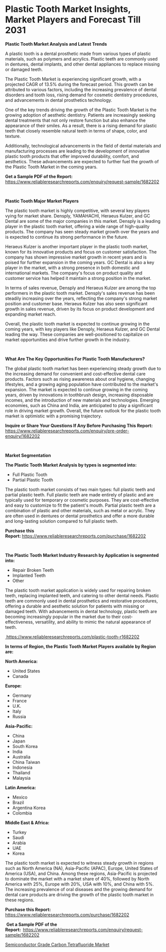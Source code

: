 <p><h1>Plastic Tooth Market Insights, Market Players and Forecast Till 2031</h1></p><p><strong>Plastic Tooth Market Analysis and Latest Trends</strong></p>
<p><p>A plastic tooth is a dental prosthetic made from various types of plastic materials, such as polymers and acrylics. Plastic teeth are commonly used in dentures, dental implants, and other dental appliances to replace missing or damaged teeth.</p><p>The Plastic Tooth Market is experiencing significant growth, with a projected CAGR of 13.5% during the forecast period. This growth can be attributed to various factors, including the increasing prevalence of dental disorders and tooth loss, rising demand for cosmetic dentistry procedures, and advancements in dental prosthetics technology.</p><p>One of the key trends driving the growth of the Plastic Tooth Market is the growing adoption of aesthetic dentistry. Patients are increasingly seeking dental treatments that not only restore function but also enhance the appearance of their smiles. As a result, there is a rising demand for plastic teeth that closely resemble natural teeth in terms of shape, color, and texture.</p><p>Additionally, technological advancements in the field of dental materials and manufacturing processes are leading to the development of innovative plastic tooth products that offer improved durability, comfort, and aesthetics. These advancements are expected to further fuel the growth of the Plastic Tooth Market in the coming years.</p></p>
<p><strong>Get a Sample PDF of the Report:&nbsp;</strong> <a href="https://www.reliableresearchreports.com/enquiry/request-sample/1682202">https://www.reliableresearchreports.com/enquiry/request-sample/1682202</a></p>
<p>&nbsp;</p>
<p><strong>Plastic Tooth Major Market Players</strong></p>
<p><p>The plastic tooth market is highly competitive, with several key players vying for market share. Densply, YAMAHACHI, Heraeus Kulzer, and GC Dental are some of the major companies in this market. Densply is a leading player in the plastic tooth market, offering a wide range of high-quality products. The company has seen steady market growth over the years and is expected to continue its strong performance in the future.</p><p>Heraeus Kulzer is another important player in the plastic tooth market, known for its innovative products and focus on customer satisfaction. The company has shown impressive market growth in recent years and is poised for further expansion in the coming years. GC Dental is also a key player in the market, with a strong presence in both domestic and international markets. The company's focus on product quality and customer service has helped it maintain a strong position in the market.</p><p>In terms of sales revenue, Densply and Heraeus Kulzer are among the top performers in the plastic tooth market. Densply's sales revenue has been steadily increasing over the years, reflecting the company's strong market position and customer base. Heraeus Kulzer has also seen significant growth in sales revenue, driven by its focus on product development and expanding market reach.</p><p>Overall, the plastic tooth market is expected to continue growing in the coming years, with key players like Densply, Heraeus Kulzer, and GC Dental leading the way. These companies are well-positioned to capitalize on market opportunities and drive further growth in the industry.</p></p>
<p>&nbsp;</p>
<p><strong>What Are The Key Opportunities For Plastic Tooth Manufacturers?</strong></p>
<p><p>The global plastic tooth market has been experiencing steady growth due to the increasing demand for convenient and cost-effective dental care products. Factors such as rising awareness about oral hygiene, changing lifestyles, and a growing aging population have contributed to the market's expansion. The market is expected to continue growing in the coming years, driven by innovations in toothbrush design, increasing disposable incomes, and the introduction of new materials and technologies. Emerging economies, such as China and India, are anticipated to play a significant role in driving market growth. Overall, the future outlook for the plastic tooth market is optimistic with a promising trajectory.</p></p>
<p><strong>Inquire or Share Your Questions If Any Before Purchasing This Report:</strong> <a href="https://www.reliableresearchreports.com/enquiry/pre-order-enquiry/1682202">https://www.reliableresearchreports.com/enquiry/pre-order-enquiry/1682202</a></p>
<p>&nbsp;</p>
<p><strong>Market Segmentation</strong></p>
<p><strong>The Plastic Tooth Market Analysis by types is segmented into:</strong></p>
<p><ul><li>Full Plastic Tooth</li><li>Partial Plastic Tooth</li></ul></p>
<p><p>The plastic tooth market consists of two main types: full plastic teeth and partial plastic teeth. Full plastic teeth are made entirely of plastic and are typically used for temporary or cosmetic purposes. They are cost-effective and easy to customize to fit the patient's mouth. Partial plastic teeth are a combination of plastic and other materials, such as metal or acrylic. They are often used in dentures or dental prosthetics and offer a more durable and long-lasting solution compared to full plastic teeth.</p></p>
<p><strong>Purchase this Report:&nbsp;</strong><a href="https://www.reliableresearchreports.com/purchase/1682202">https://www.reliableresearchreports.com/purchase/1682202</a></p>
<p>&nbsp;</p>
<p><strong>The Plastic Tooth Market Industry Research by Application is segmented into:</strong></p>
<p><ul><li>Repair Broken Teeth</li><li>Implanted Teeth</li><li>Other</li></ul></p>
<p><p>The plastic tooth market application is widely used for repairing broken teeth, replacing implanted teeth, and catering to other dental needs. Plastic teeth are commonly used in dental prosthetics and restorative procedures, offering a durable and aesthetic solution for patients with missing or damaged teeth. With advancements in dental technology, plastic teeth are becoming increasingly popular in the market due to their cost-effectiveness, versatility, and ability to mimic the natural appearance of teeth.</p></p>
<p><a href="https://www.reliableresearchreports.com/plastic-tooth-r1682202">&nbsp;https://www.reliableresearchreports.com/plastic-tooth-r1682202</a></p>
<p><strong>In terms of Region, the Plastic Tooth Market Players available by Region are:</strong></p>
<p>
    <p> <strong> North America: </strong>
        <ul>
            <li>United States</li>
            <li>Canada</li>
        </ul>
        </p> 
    <p> <strong> Europe: </strong>
        <ul>
            <li>Germany</li>
            <li>France</li>
            <li>U.K.</li>
            <li>Italy</li>
            <li>Russia</li>
        </ul>
        </p> 
    <p> <strong> Asia-Pacific: </strong>
        <ul>
            <li>China</li>
            <li>Japan</li>
            <li>South Korea</li>
            <li>India</li>
            <li>Australia</li>
            <li>China Taiwan</li>
            <li>Indonesia</li>
            <li>Thailand</li>
            <li>Malaysia</li>
        </ul>
        </p> 
    <p> <strong> Latin America: </strong>
        <ul>
            <li>Mexico</li>
            <li>Brazil</li>
            <li>Argentina Korea</li>
            <li>Colombia</li>
        </ul>
        </p> 
    <p> <strong> Middle East & Africa: </strong>
        <ul>
            <li>Turkey</li>
            <li>Saudi</li>
            <li>Arabia</li>
            <li>UAE</li>
            <li>Korea</li>
        </ul>
    </p>
    </p>
<p><p>The plastic tooth market is expected to witness steady growth in regions such as North America (NA), Asia-Pacific (APAC), Europe, United States of America (USA), and China. Among these regions, Asia-Pacific is projected to dominate the market with a market share of 40%, followed by North America with 25%, Europe with 20%, USA with 10%, and China with 5%. The increasing prevalence of oral diseases and the growing demand for dental care products are driving the growth of the plastic tooth market in these regions.</p></p>
<p><strong>Purchase this Report: </strong><a href="https://www.reliableresearchreports.com/purchase/1682202">https://www.reliableresearchreports.com/purchase/1682202</a></p>
<p>&nbsp;<strong>Get a Sample PDF of the Report:&nbsp;&nbsp;</strong><a href="https://www.reliableresearchreports.com/enquiry/request-sample/1682202">https://www.reliableresearchreports.com/enquiry/request-sample/1682202</a></p>
<p><strong></strong></p>
<p><p><a href="https://issuu.com/reportprime-2/docs/semiconductor-grade-carbon-tetrafluoride-market-si">Semiconductor Grade Carbon Tetrafluoride Market</a></p></p>